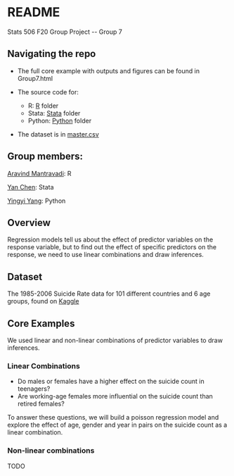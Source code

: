 # README
Stats 506 F20 Group Project -- Group 7


## Navigating the repo

* The full core example with outputs and figures can be found in Group7.html
* The source code for:
  + R: [R](https://github.com/aravind1338/506F20GroupProject/tree/main/R) folder
  + Stata: [Stata](https://github.com/aravind1338/506F20GroupProject/tree/main/STATA) folder
  + Python: [Python](https://github.com/aravind1338/506F20GroupProject/tree/main/Python) folder

* The dataset is in [master.csv](https://github.com/aravind1338/506F20GroupProject/blob/main/master.csv)



## Group members:

[Aravind Mantravadi](https://github.com/aravind1338/Stats506_public): R

[Yan Chen](https://github.com/yanchannn/Stats506_public): Stata

[Yingyi Yang](https://github.com/YingyiYang/Stats506_public): Python



## Overview

Regression models tell us about the effect of predictor variables on the response variable, but to find out the effect of specific predictors on the response, we need to use linear combinations and draw inferences.

## Dataset

The 1985-2006 Suicide Rate data for 101 different countries and 6 age groups, found on [Kaggle](https://www.kaggle.com/russellyates88/suicide-rates-overview-1985-to-2016)

## Core Examples

We used linear and non-linear combinations of predictor variables to draw inferences.

### Linear Combinations

* Do males or females have a higher effect on the suicide count in teenagers? 
* Are working-age females more influential on the suicide count than retired females? 

To answer these questions, we will build a poisson regression model and explore the effect of age, gender and year in pairs on the suicide count as a linear combination.


### Non-linear combinations

TODO

